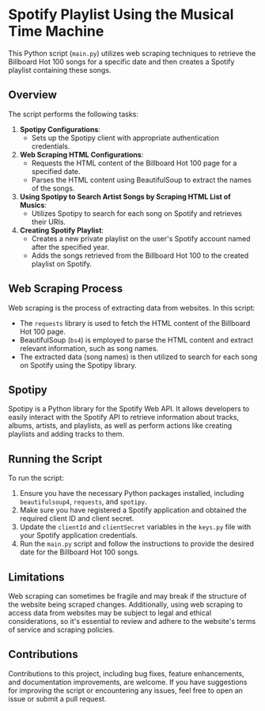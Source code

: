 # Spotify Playlist Using the Musical Time Machine

This Python script (`main.py`) utilizes web scraping techniques to retrieve the Billboard Hot 100 songs for a specific date and then creates a Spotify playlist containing these songs.

## Overview

The script performs the following tasks:
1. **Spotipy Configurations**:
   - Sets up the Spotipy client with appropriate authentication credentials.
2. **Web Scraping HTML Configurations**:
   - Requests the HTML content of the Billboard Hot 100 page for a specified date.
   - Parses the HTML content using BeautifulSoup to extract the names of the songs.
3. **Using Spotipy to Search Artist Songs by Scraping HTML List of Musics**:
   - Utilizes Spotipy to search for each song on Spotify and retrieves their URIs.
4. **Creating Spotify Playlist**:
   - Creates a new private playlist on the user's Spotify account named after the specified year.
   - Adds the songs retrieved from the Billboard Hot 100 to the created playlist on Spotify.

## Web Scraping Process

Web scraping is the process of extracting data from websites. In this script:
- The `requests` library is used to fetch the HTML content of the Billboard Hot 100 page.
- BeautifulSoup (`bs4`) is employed to parse the HTML content and extract relevant information, such as song names.
- The extracted data (song names) is then utilized to search for each song on Spotify using the Spotipy library.

## Spotipy

Spotipy is a Python library for the Spotify Web API. It allows developers to easily interact with the Spotify API to retrieve information about tracks, albums, artists, and playlists, as well as perform actions like creating playlists and adding tracks to them.

## Running the Script

To run the script:
1. Ensure you have the necessary Python packages installed, including `beautifulsoup4`, `requests`, and `spotipy`.
2. Make sure you have registered a Spotify application and obtained the required client ID and client secret.
3. Update the `clientId` and `clientSecret` variables in the `keys.py` file with your Spotify application credentials.
4. Run the `main.py` script and follow the instructions to provide the desired date for the Billboard Hot 100 songs.

## Limitations

Web scraping can sometimes be fragile and may break if the structure of the website being scraped changes. Additionally, using web scraping to access data from websites may be subject to legal and ethical considerations, so it's essential to review and adhere to the website's terms of service and scraping policies.

## Contributions

Contributions to this project, including bug fixes, feature enhancements, and documentation improvements, are welcome. If you have suggestions for improving the script or encountering any issues, feel free to open an issue or submit a pull request.